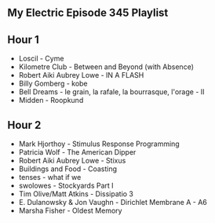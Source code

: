 ## My Electric Episode 345 Playlist

## Hour 1
- Loscil - Cyme
- Kilometre Club - Between and Beyond (with Absence)
- Robert Aiki Aubrey Lowe - IN A FLASH
- Billy Gomberg - kobe
- Bell Dreams - le grain, la rafale, la bourrasque, l'orage - II
- Midden - Roopkund

## Hour 2
- Mark Hjorthoy - Stimulus Response Programming
- Patricia Wolf - The American Dipper
- Robert Aiki Aubrey Lowe - Stixus
- Buildings and Food - Coasting
- tenses - what if we
- swolowes - Stockyards Part I
- Tim Olive/Matt Atkins - Dissipatio 3
- E. Dulanowsky & Jon Vaughn - Dirichlet Membrane A - A6
- Marsha Fisher - Oldest Memory